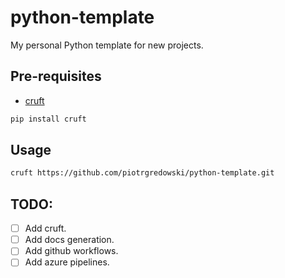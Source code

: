 # python-template

My personal Python template for new projects.

## Pre-requisites

- [cruft](https://github.com/cruft/cruft/)

```bash
pip install cruft
```

## Usage

```bash
cruft https://github.com/piotrgredowski/python-template.git
```

## TODO:

- [ ] Add cruft.
- [ ] Add docs generation.
- [ ] Add github workflows.
- [ ] Add azure pipelines.
